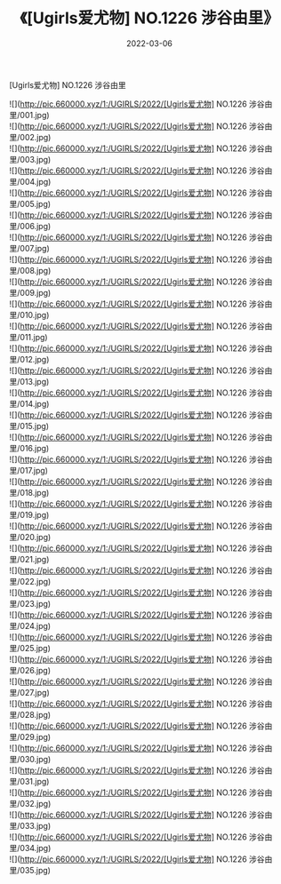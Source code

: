 ﻿---
layout: post
title:  《[Ugirls爱尤物] NO.1226 涉谷由里》
date:   2022-03-06
img: http://pic.660000.xyz/1:/UGIRLS/2022/[Ugirls爱尤物] NO.1226 涉谷由里/000.jpg
categories: [美女, 清纯, 唯美]
---

[Ugirls爱尤物] NO.1226 涉谷由里

 ![](http://pic.660000.xyz/1:/UGIRLS/2022/[Ugirls爱尤物] NO.1226 涉谷由里/001.jpg) <br>![](http://pic.660000.xyz/1:/UGIRLS/2022/[Ugirls爱尤物] NO.1226 涉谷由里/002.jpg) <br>![](http://pic.660000.xyz/1:/UGIRLS/2022/[Ugirls爱尤物] NO.1226 涉谷由里/003.jpg) <br>![](http://pic.660000.xyz/1:/UGIRLS/2022/[Ugirls爱尤物] NO.1226 涉谷由里/004.jpg) <br>![](http://pic.660000.xyz/1:/UGIRLS/2022/[Ugirls爱尤物] NO.1226 涉谷由里/005.jpg) <br>![](http://pic.660000.xyz/1:/UGIRLS/2022/[Ugirls爱尤物] NO.1226 涉谷由里/006.jpg) <br>![](http://pic.660000.xyz/1:/UGIRLS/2022/[Ugirls爱尤物] NO.1226 涉谷由里/007.jpg) <br>![](http://pic.660000.xyz/1:/UGIRLS/2022/[Ugirls爱尤物] NO.1226 涉谷由里/008.jpg) <br>![](http://pic.660000.xyz/1:/UGIRLS/2022/[Ugirls爱尤物] NO.1226 涉谷由里/009.jpg) <br>![](http://pic.660000.xyz/1:/UGIRLS/2022/[Ugirls爱尤物] NO.1226 涉谷由里/010.jpg) <br>![](http://pic.660000.xyz/1:/UGIRLS/2022/[Ugirls爱尤物] NO.1226 涉谷由里/011.jpg) <br>![](http://pic.660000.xyz/1:/UGIRLS/2022/[Ugirls爱尤物] NO.1226 涉谷由里/012.jpg) <br>![](http://pic.660000.xyz/1:/UGIRLS/2022/[Ugirls爱尤物] NO.1226 涉谷由里/013.jpg) <br>![](http://pic.660000.xyz/1:/UGIRLS/2022/[Ugirls爱尤物] NO.1226 涉谷由里/014.jpg) <br>![](http://pic.660000.xyz/1:/UGIRLS/2022/[Ugirls爱尤物] NO.1226 涉谷由里/015.jpg) <br>![](http://pic.660000.xyz/1:/UGIRLS/2022/[Ugirls爱尤物] NO.1226 涉谷由里/016.jpg) <br>![](http://pic.660000.xyz/1:/UGIRLS/2022/[Ugirls爱尤物] NO.1226 涉谷由里/017.jpg) <br>![](http://pic.660000.xyz/1:/UGIRLS/2022/[Ugirls爱尤物] NO.1226 涉谷由里/018.jpg) <br>![](http://pic.660000.xyz/1:/UGIRLS/2022/[Ugirls爱尤物] NO.1226 涉谷由里/019.jpg) <br>![](http://pic.660000.xyz/1:/UGIRLS/2022/[Ugirls爱尤物] NO.1226 涉谷由里/020.jpg) <br>![](http://pic.660000.xyz/1:/UGIRLS/2022/[Ugirls爱尤物] NO.1226 涉谷由里/021.jpg) <br>![](http://pic.660000.xyz/1:/UGIRLS/2022/[Ugirls爱尤物] NO.1226 涉谷由里/022.jpg) <br>![](http://pic.660000.xyz/1:/UGIRLS/2022/[Ugirls爱尤物] NO.1226 涉谷由里/023.jpg) <br>![](http://pic.660000.xyz/1:/UGIRLS/2022/[Ugirls爱尤物] NO.1226 涉谷由里/024.jpg) <br>![](http://pic.660000.xyz/1:/UGIRLS/2022/[Ugirls爱尤物] NO.1226 涉谷由里/025.jpg) <br>![](http://pic.660000.xyz/1:/UGIRLS/2022/[Ugirls爱尤物] NO.1226 涉谷由里/026.jpg) <br>![](http://pic.660000.xyz/1:/UGIRLS/2022/[Ugirls爱尤物] NO.1226 涉谷由里/027.jpg) <br>![](http://pic.660000.xyz/1:/UGIRLS/2022/[Ugirls爱尤物] NO.1226 涉谷由里/028.jpg) <br>![](http://pic.660000.xyz/1:/UGIRLS/2022/[Ugirls爱尤物] NO.1226 涉谷由里/029.jpg) <br>![](http://pic.660000.xyz/1:/UGIRLS/2022/[Ugirls爱尤物] NO.1226 涉谷由里/030.jpg) <br>![](http://pic.660000.xyz/1:/UGIRLS/2022/[Ugirls爱尤物] NO.1226 涉谷由里/031.jpg) <br>![](http://pic.660000.xyz/1:/UGIRLS/2022/[Ugirls爱尤物] NO.1226 涉谷由里/032.jpg) <br>![](http://pic.660000.xyz/1:/UGIRLS/2022/[Ugirls爱尤物] NO.1226 涉谷由里/033.jpg) <br>![](http://pic.660000.xyz/1:/UGIRLS/2022/[Ugirls爱尤物] NO.1226 涉谷由里/034.jpg) <br>![](http://pic.660000.xyz/1:/UGIRLS/2022/[Ugirls爱尤物] NO.1226 涉谷由里/035.jpg) <br>
